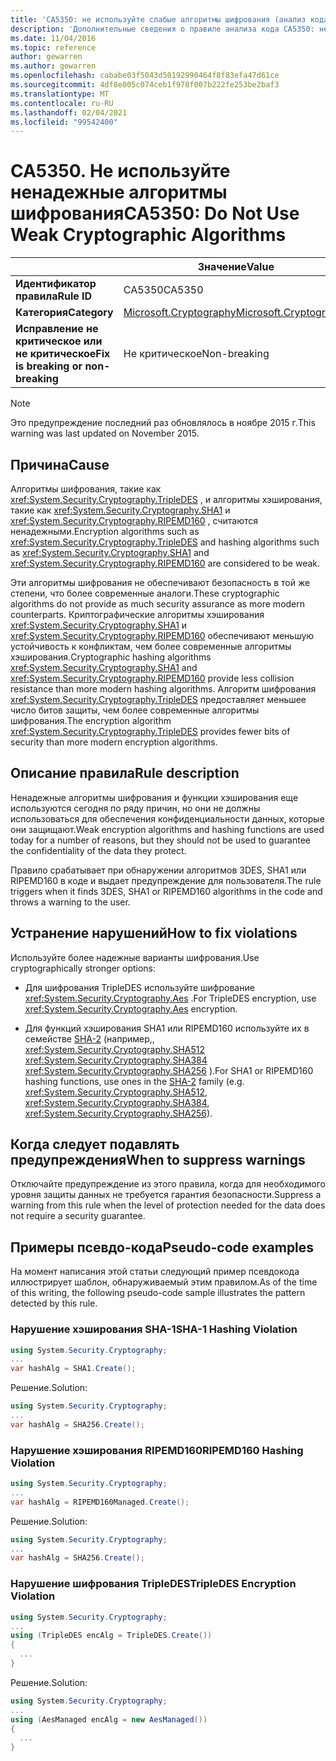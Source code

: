 ```yaml
---
title: 'CA5350: не используйте слабые алгоритмы шифрования (анализ кода)'
description: 'Дополнительные сведения о правиле анализа кода CA5350: не используйте слабые алгоритмы шифрования'
ms.date: 11/04/2016
ms.topic: reference
author: gewarren
ms.author: gewarren
ms.openlocfilehash: cababe03f5043d50192990464f8f83efa47d61ce
ms.sourcegitcommit: 4df8e005c074ceb1f978f007b222fe253be2baf3
ms.translationtype: MT
ms.contentlocale: ru-RU
ms.lasthandoff: 02/04/2021
ms.locfileid: "99542400"
---
```

# <a name="ca5350-do-not-use-weak-cryptographic-algorithms"></a><span data-ttu-id="8edf4-103">CA5350. Не используйте ненадежные алгоритмы шифрования</span><span class="sxs-lookup"><span data-stu-id="8edf4-103">CA5350: Do Not Use Weak Cryptographic Algorithms</span></span>

| | <span data-ttu-id="8edf4-104">Значение</span><span class="sxs-lookup"><span data-stu-id="8edf4-104">Value</span></span> |
|-|-|
| <span data-ttu-id="8edf4-105">**Идентификатор правила**</span><span class="sxs-lookup"><span data-stu-id="8edf4-105">**Rule ID**</span></span> |<span data-ttu-id="8edf4-106">CA5350</span><span class="sxs-lookup"><span data-stu-id="8edf4-106">CA5350</span></span>|
| <span data-ttu-id="8edf4-107">**Категория**</span><span class="sxs-lookup"><span data-stu-id="8edf4-107">**Category**</span></span> |[<span data-ttu-id="8edf4-108">Microsoft.Cryptography</span><span class="sxs-lookup"><span data-stu-id="8edf4-108">Microsoft.Cryptography</span></span>](security-warnings.md)|
| <span data-ttu-id="8edf4-109">**Исправление не критическое или не критическое**</span><span class="sxs-lookup"><span data-stu-id="8edf4-109">**Fix is breaking or non-breaking**</span></span> |<span data-ttu-id="8edf4-110">Не критическое</span><span class="sxs-lookup"><span data-stu-id="8edf4-110">Non-breaking</span></span>|

> [!NOTE]
> <span data-ttu-id="8edf4-111">Это предупреждение последний раз обновлялось в ноябре 2015 г.</span><span class="sxs-lookup"><span data-stu-id="8edf4-111">This warning was last updated on November 2015.</span></span>

## <a name="cause"></a><span data-ttu-id="8edf4-112">Причина</span><span class="sxs-lookup"><span data-stu-id="8edf4-112">Cause</span></span>

<span data-ttu-id="8edf4-113">Алгоритмы шифрования, такие как <xref:System.Security.Cryptography.TripleDES> , и алгоритмы хэширования, такие как <xref:System.Security.Cryptography.SHA1> и <xref:System.Security.Cryptography.RIPEMD160> , считаются ненадежными.</span><span class="sxs-lookup"><span data-stu-id="8edf4-113">Encryption algorithms such as <xref:System.Security.Cryptography.TripleDES> and hashing algorithms such as <xref:System.Security.Cryptography.SHA1> and <xref:System.Security.Cryptography.RIPEMD160> are considered to be weak.</span></span>

<span data-ttu-id="8edf4-114">Эти алгоритмы шифрования не обеспечивают безопасность в той же степени, что более современные аналоги.</span><span class="sxs-lookup"><span data-stu-id="8edf4-114">These cryptographic algorithms do not provide as much security assurance as more modern counterparts.</span></span> <span data-ttu-id="8edf4-115">Криптографические алгоритмы хэширования <xref:System.Security.Cryptography.SHA1> и <xref:System.Security.Cryptography.RIPEMD160> обеспечивают меньшую устойчивость к конфликтам, чем более современные алгоритмы хэширования.</span><span class="sxs-lookup"><span data-stu-id="8edf4-115">Cryptographic hashing algorithms <xref:System.Security.Cryptography.SHA1> and <xref:System.Security.Cryptography.RIPEMD160> provide less collision resistance than more modern hashing algorithms.</span></span> <span data-ttu-id="8edf4-116">Алгоритм шифрования <xref:System.Security.Cryptography.TripleDES> предоставляет меньшее число битов защиты, чем более современные алгоритмы шифрования.</span><span class="sxs-lookup"><span data-stu-id="8edf4-116">The encryption algorithm <xref:System.Security.Cryptography.TripleDES> provides fewer bits of security than more modern encryption  algorithms.</span></span>

## <a name="rule-description"></a><span data-ttu-id="8edf4-117">Описание правила</span><span class="sxs-lookup"><span data-stu-id="8edf4-117">Rule description</span></span>

<span data-ttu-id="8edf4-118">Ненадежные алгоритмы шифрования и функции хэширования еще используются сегодня по ряду причин, но они не должны использоваться для обеспечения конфиденциальности данных, которые они защищают.</span><span class="sxs-lookup"><span data-stu-id="8edf4-118">Weak encryption algorithms and hashing functions are used today for a number of reasons, but they should not be used to guarantee the confidentiality of the data they protect.</span></span>

<span data-ttu-id="8edf4-119">Правило срабатывает при обнаружении алгоритмов 3DES, SHA1 или RIPEMD160 в коде и выдает предупреждение для пользователя.</span><span class="sxs-lookup"><span data-stu-id="8edf4-119">The rule triggers when it finds 3DES, SHA1 or RIPEMD160 algorithms in the code and throws a warning to the user.</span></span>

## <a name="how-to-fix-violations"></a><span data-ttu-id="8edf4-120">Устранение нарушений</span><span class="sxs-lookup"><span data-stu-id="8edf4-120">How to fix violations</span></span>

<span data-ttu-id="8edf4-121">Используйте более надежные варианты шифрования.</span><span class="sxs-lookup"><span data-stu-id="8edf4-121">Use cryptographically stronger options:</span></span>

- <span data-ttu-id="8edf4-122">Для шифрования TripleDES используйте шифрование <xref:System.Security.Cryptography.Aes> .</span><span class="sxs-lookup"><span data-stu-id="8edf4-122">For TripleDES encryption, use <xref:System.Security.Cryptography.Aes> encryption.</span></span>

- <span data-ttu-id="8edf4-123">Для функций хэширования SHA1 или RIPEMD160 используйте их в семействе [SHA-2](/windows/desktop/SecCrypto/hash-and-signature-algorithms) (например,, <xref:System.Security.Cryptography.SHA512> <xref:System.Security.Cryptography.SHA384> <xref:System.Security.Cryptography.SHA256> ).</span><span class="sxs-lookup"><span data-stu-id="8edf4-123">For SHA1 or RIPEMD160 hashing functions, use ones in the [SHA-2](/windows/desktop/SecCrypto/hash-and-signature-algorithms) family (e.g. <xref:System.Security.Cryptography.SHA512>, <xref:System.Security.Cryptography.SHA384>, <xref:System.Security.Cryptography.SHA256>).</span></span>

## <a name="when-to-suppress-warnings"></a><span data-ttu-id="8edf4-124">Когда следует подавлять предупреждения</span><span class="sxs-lookup"><span data-stu-id="8edf4-124">When to suppress warnings</span></span>

<span data-ttu-id="8edf4-125">Отключайте предупреждение из этого правила, когда для необходимого уровня защиты данных не требуется гарантия безопасности.</span><span class="sxs-lookup"><span data-stu-id="8edf4-125">Suppress a warning from this rule when the level of protection needed for the data does not require a security guarantee.</span></span>

## <a name="pseudo-code-examples"></a><span data-ttu-id="8edf4-126">Примеры псевдо-кода</span><span class="sxs-lookup"><span data-stu-id="8edf4-126">Pseudo-code examples</span></span>

<span data-ttu-id="8edf4-127">На момент написания этой статьи следующий пример псевдокода иллюстрирует шаблон, обнаруживаемый этим правилом.</span><span class="sxs-lookup"><span data-stu-id="8edf4-127">As of the time of this writing, the following pseudo-code sample illustrates the pattern detected by this rule.</span></span>

### <a name="sha-1-hashing-violation"></a><span data-ttu-id="8edf4-128">Нарушение хэширования SHA-1</span><span class="sxs-lookup"><span data-stu-id="8edf4-128">SHA-1 Hashing Violation</span></span>

```csharp
using System.Security.Cryptography;
...
var hashAlg = SHA1.Create();
```

<span data-ttu-id="8edf4-129">Решение.</span><span class="sxs-lookup"><span data-stu-id="8edf4-129">Solution:</span></span>

```csharp
using System.Security.Cryptography;
...
var hashAlg = SHA256.Create();
```

### <a name="ripemd160-hashing-violation"></a><span data-ttu-id="8edf4-130">Нарушение хэширования RIPEMD160</span><span class="sxs-lookup"><span data-stu-id="8edf4-130">RIPEMD160 Hashing Violation</span></span>

```csharp
using System.Security.Cryptography;
...
var hashAlg = RIPEMD160Managed.Create();
```

<span data-ttu-id="8edf4-131">Решение.</span><span class="sxs-lookup"><span data-stu-id="8edf4-131">Solution:</span></span>

```csharp
using System.Security.Cryptography;
...
var hashAlg = SHA256.Create();
```

### <a name="tripledes-encryption-violation"></a><span data-ttu-id="8edf4-132">Нарушение шифрования TripleDES</span><span class="sxs-lookup"><span data-stu-id="8edf4-132">TripleDES Encryption Violation</span></span>

```csharp
using System.Security.Cryptography;
...
using (TripleDES encAlg = TripleDES.Create())
{
  ...
}
```

<span data-ttu-id="8edf4-133">Решение.</span><span class="sxs-lookup"><span data-stu-id="8edf4-133">Solution:</span></span>

```csharp
using System.Security.Cryptography;
...
using (AesManaged encAlg = new AesManaged())
{
  ...
}
```
